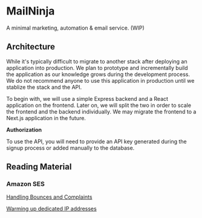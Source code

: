# MailNinja

A minimal marketing, automation & email service. (WIP)

## Architecture

While it's typically difficult to migrate to another stack after deploying an application into production. We plan to prototype and incrementally build the application as our knowledge grows during the development process. We do not recommend anyone to use this application in production until we stablize the stack and the API.

To begin with, we will use a simple Express backend and a React application on the frontend. Later on, we will split the two in order to scale the frontend and the backend individually. We may migrate the frontend to a Next.js application in the future.

**Authorization**

To use the API, you will need to provide an API key generated during the signup process or added manually to the database.

## Reading Material

### Amazon SES

[Handling Bounces and Complaints](https://aws.amazon.com/blogs/messaging-and-targeting/handling-bounces-and-complaints/?pg=ln&p=ses&sec=bl)

[Warming up dedicated IP addresses](https://docs.aws.amazon.com/ses/latest/dg/dedicated-ip-warming.html)

